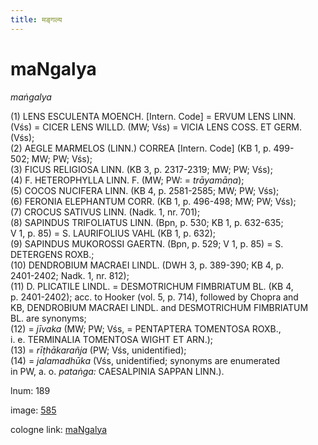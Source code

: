 ```yaml
---
title: मङ्गल्य
---
```


# maNgalya

<i>maṅgalya</i>  <div n="P" />(1) <bot>LENS ESCULENTA MOENCH.</bot> [Intern. Code] = <bot>ERVUM LENS LINN.</bot> <div n="lb" />(Vśs) = <bot>CICER LENS WILLD.</bot> (MW; Vśs) = <bot>VICIA LENS COSS. ET GERM.</bot> <div n="lb" />(Vśs); <div n="P" />(2) <bot>AEGLE MARMELOS (LINN.) CORREA</bot> [Intern. Code] (KB 1, p. 499- <div n="lb" />502; MW; PW; Vśs); <div n="P" />(3) <bot>FICUS RELIGIOSA LINN.</bot> (KB 3, p. 2317-2319; MW; PW; Vśs); <div n="P" />(4) <bot>F. HETEROPHYLLA LINN. F.</bot> (MW; PW: = <i>trāyamāṇa</i>); <div n="P" />(5) <bot>COCOS NUCIFERA LINN.</bot> (KB 4, p. 2581-2585; MW; PW; Vśs); <div n="P" />(6) <bot>FERONIA ELEPHANTUM CORR.</bot> (KB 1, p. 496-498; MW; PW; Vśs); <div n="P" />(7) <bot>CROCUS SATIVUS LINN.</bot> (Nadk. 1, nr. 701); <div n="P" />(8) <bot>SAPINDUS TRIFOLIATUS LINN.</bot> (Bpn, p. 530; KB 1, p. 632-635; <div n="lb" />V 1, p. 85) = <bot>S. LAURIFOLIUS VAHL</bot> (KB 1, p. 632); <div n="P" />(9) <bot>SAPINDUS MUKOROSSI GAERTN.</bot> (Bpn, p. 529; V 1, p. 85) = <bot>S. <div n="lb" />DETERGENS ROXB.</bot>; <div n="P" />(10) <bot>DENDROBIUM MACRAEI LINDL.</bot> (DWH 3, p. 389-390; KB 4, p. <div n="lb" />2401-2402; Nadk. 1, nr. 812); <div n="P" />(11) <bot>D. PLICATILE LINDL.</bot> = <bot>DESMOTRICHUM FIMBRIATUM BL.</bot> (KB 4, <div n="lb" />p. 2401-2402); acc. to Hooker (vol. 5, p. 714), followed by Chopra and <div n="lb" />KB, <bot>DENDROBIUM MACRAEI LINDL.</bot> and <bot>DESMOTRICHUM FIMBRIATUM <div n="lb" />BL.</bot> are synonyms; <div n="P" />(12) = <i>jīvaka</i> (MW; PW; Vśs, = <bot>PENTAPTERA TOMENTOSA ROXB.</bot>, <div n="lb" />i. e. <bot>TERMINALIA TOMENTOSA WIGHT ET ARN.</bot>); <div n="P" />(13) = <i>rīṭhākarañja</i> (PW; Vśs, unidentified); <div n="P" />(14) = <i>jalamadhūka</i> (Vśs, unidentified; synonyms are enumerated <div n="lb" />in PW, a. o. <i>pataṅga:</i> <bot>CAESALPINIA SAPPAN LINN.</bot>).

lnum: 189

image: [585](https://www.sanskrit-lexicon.uni-koeln.de/scans/csl-apidev/servepdf.php?dict=snp&page=585)

cologne link: [maNgalya](https://sanskrit-lexicon.uni-koeln.de/scans/csl-apidev/getword.php?dict=snp&key=maNgalya)

